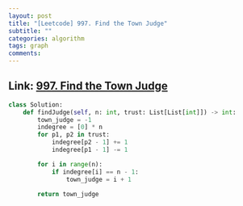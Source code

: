 ```yaml
---
layout: post
title: "[Leetcode] 997. Find the Town Judge"
subtitle: ""
categories: algorithm
tags: graph
comments:
---
```


## Link: [997. Find the Town Judge](https://leetcode.com/problems/find-the-town-judge/)

```py
class Solution:
    def findJudge(self, n: int, trust: List[List[int]]) -> int:
        town_judge = -1
        indegree = [0] * n
        for p1, p2 in trust:
            indegree[p2 - 1] += 1
            indegree[p1 - 1] -= 1

        for i in range(n):
            if indegree[i] == n - 1:
                town_judge = i + 1

        return town_judge
```
